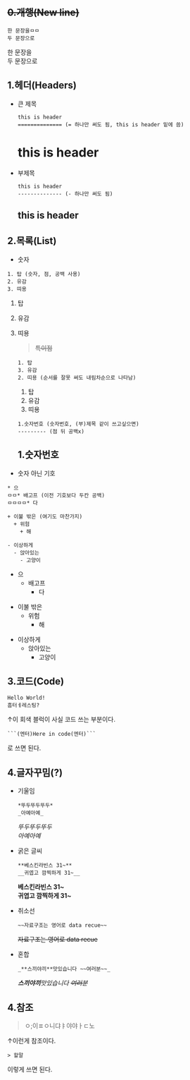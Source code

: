 ﻿~~0.개행(New line)~~
-
```
한 문장을ㅁㅁ
두 문장으로
```
한 문장을  
두 문장으로  

1.헤더(Headers)
-
* 큰 제목  
  ```
  this is header  
  ============== (= 하나만 써도 됨, this is header 밑에 씀)
  ```
  this is header  
  ====  
* 부제목
  ```
  this is header
  -------------- (- 하나만 써도 됨)
  ```
  this is header
  ---  

2.목록(List)
-
* 숫자
```
1. 탑 (숫자, 점, 공백 사용)
2. 유감
3. 띠용
```
1. 탑
2. 유감
3. 띠용  

   >~~특이점~~  
   ```  
   1. 탑
   3. 유감
   2. 띠용 (순서를 잘못 써도 내림차순으로 나타남)
   ```  
   1. 탑
   3. 유감
   2. 띠용  
   ```
   1.숫자번호 (숫자번호, (부)제목 같이 쓰고싶으면)
   --------- (점 뒤 공백x)
   ```
   1.숫자번호
   -  


* 숫자 아닌 기호
```
* 으   
ㅁㅁ* 배고프 (이전 기호보다 두칸 공백)  
ㅁㅁㅁㅁ* 다 

+ 이불 밖은 (여기도 마찬가지)
  + 위험
    + 해

- 이상하게
  - 앉아있는
    - 고양이
```  
* 으
  * 배고프
    * 다

+ 이불 밖은
  + 위험
    + 해

- 이상하게
  - 앉아있는
    - 고양이  


3.코드(Code)
-
```
Hello World!
흠터ㅔ레스팅?
```
↑이 회색 블럭이 사실 코드 쓰는 부분이다.  
```
```(엔터)Here in code(엔터)```
```
로 쓰면 된다.  

4.글자꾸밈(?)
-
* 기울임
  ```
  *뚜두뚜두뚜두*
  _아예아예_
  ```
  *뚜두뚜두뚜두*  
  _아예아예_  

* 굵은 글씨
  ```
  **베스킨라빈스 31~**  
  __귀엽고 깜찍하게 31~__
  ```
  **베스킨라빈스 31~**  
  __귀엽고 깜찍하게 31~__  

* 취소선
  ```
  ~~자료구조는 영어로 data recue~~
  ```
  ~~자료구조는 영어로 data recue~~  

* 혼합
  ```
  _**스끼야끼**맛있습니다 ~~여러분~~_
  ```
  _**스끼야끼**맛있습니다 ~~여러분~~_  

4.참조
-
>ㅇ;이ㅍㅇ니댜ㅑ야야ㅏㄷ노  

↑이런게 참조이다.
```
> 할말
```
이렇게 쓰면 된다.

